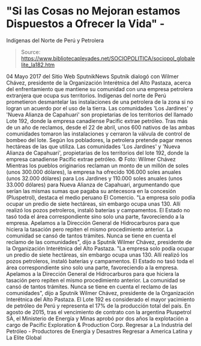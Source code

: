 # "Si las Cosas no Mejoran estamos Dispuestos a Ofrecer la Vida" - 
Indígenas del Norte de Perú y Petrolera

> Source: https://www.bibliotecapleyades.net/SOCIOPOLITICA/sociopol_globalelite_la182.htm

04 Mayo 2017
del Sitio Web SputnikNews
Sputnik dialogó con Wilmer Chávez,
presidente de la Organización Interétnica del Alto Pastaza,
acerca del enfrentamiento que mantiene su comunidad
con una empresa petrolera extranjera
que ocupa sus territorios.
Indígenas del norte de Perú prometieron desmantelar las instalaciones de una petrolera de la zona si no logran un acuerdo por el uso de la tierra.
Las comunidades 'Los Jardines' y 'Nueva Alianza de Capahuari' son propietarias de los territorios del llamado Lote 192, donde la empresa canadiense Pacific extrae petróleo. Tras más de un año de reclamos, desde el 22 de abril, unos 600 nativos de las ambas comunidades tomaron las instalaciones y cerraron la válvula de control de bombeo del lote.
Según los pobladores, la petrolera pretende pagar menos hectáreas de las que utiliza.
Las comunidades 'Los Jardines' y 'Nueva Alianza de Capahuari',
propietarias de los territorios del lote 192,
donde la empresa canadiense Pacific extrae petróleo. © Foto: Wilmer Chávez
Mientras los pueblos originarios reclaman un monto de un millón de soles (unos 300.000 dólares), la empresa ha ofrecido 106.000 soles anuales (unos 32.000 dólares) para Los Jardines y 110.000 soles anuales (unos 33.000 dólares) para Nueva Alianza de Capahuari, argumentando que serían las mismas sumas que pagaba su antecesora en la concesión (Pluspetrol), destaca el medio peruano El Comercio.
"La empresa solo podía ocupar un predio de siete hectáreas, sin embargo ocupa unas 130. Allí realizó los pozos petroleros, instaló baterías y campamentos. El Estado no tasó toda el área correspondiente sino solo una parte, favoreciendo a la empresa. Apelamos a la Dirección General de Hidrocarburos para que hiciera la tasación pero repiten el mismo procedimiento anterior. La comunidad se cansó de tantos trámites. Nunca se tiene en cuenta el reclamo de las comunidades", dijo a Sputnik Wilmer Chávez, presidente de la Organización Interétnica del Alto Pastaza.
"La empresa solo podía ocupar un predio de siete hectáreas, sin embargo ocupa unas 130.
Allí realizó los pozos petroleros, instaló baterías y campamentos. El Estado no tasó toda el área correspondiente sino solo una parte, favoreciendo a la empresa.
Apelamos a la Dirección General de Hidrocarburos para que hiciera la tasación pero repiten el mismo procedimiento anterior.
La comunidad se cansó de tantos trámites. Nunca se tiene en cuenta el reclamo de las comunidades", dijo a Sputnik Wilmer Chávez, presidente de la Organización Interétnica del Alto Pastaza.
El Lote 192 es considerado el mayor yacimiento de petróleo de Perú y representa el 17% de la producción total del país.
En agosto de 2015, tras el vencimiento de contrato con la argentina Pluspetrol SA, el Ministerio de Energía y Minas aprobó por dos años la explotación a cargo de Pacific Exploration & Production Corp.
Regresar a La Industria del Petróleo - Productores de Energía y Desastres
Regresar a America Latina y La Elite Global
